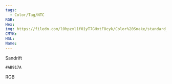```yaml
---
tags:
  - Color/Tag/NTC
RGB:
Hex:
img: https://filedn.com/l0hpzxl1f01yT7GHxtF8cyk/Color%20Snake/standard_csv_to_svg/%23/AB917A.svg
CMYK:
HSL:
Name:
---
```

Sandrift
```palette
#AB917A
```
RGB
